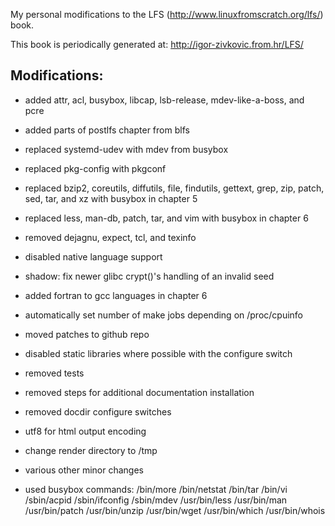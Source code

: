 My personal modifications to the LFS (http://www.linuxfromscratch.org/lfs/) book.

This book is periodically generated at: http://igor-zivkovic.from.hr/LFS/

## Modifications:
* added attr, acl, busybox, libcap, lsb-release, mdev-like-a-boss, and pcre
* added parts of postlfs chapter from blfs
* replaced systemd-udev with mdev from busybox
* replaced pkg-config with pkgconf
* replaced bzip2, coreutils, diffutils, file, findutils, gettext, grep, zip,
  patch, sed, tar, and xz with busybox in chapter 5
* replaced less, man-db, patch, tar, and vim with busybox in chapter 6
* removed dejagnu, expect, tcl, and texinfo
* disabled native language support
* shadow: fix newer glibc crypt()'s handling of an invalid seed
* added fortran to gcc languages in chapter 6
* automatically set number of make jobs depending on /proc/cpuinfo
* moved patches to github repo
* disabled static libraries where possible with the configure switch
* removed tests
* removed steps for additional documentation installation
* removed docdir configure switches
* utf8 for html output encoding
* change render directory to /tmp
* various other minor changes

* used busybox commands:
    /bin/more
    /bin/netstat
    /bin/tar
    /bin/vi
    /sbin/acpid
    /sbin/ifconfig
    /sbin/mdev
    /usr/bin/less
    /usr/bin/man
    /usr/bin/patch
    /usr/bin/unzip
    /usr/bin/wget
    /usr/bin/which
    /usr/bin/whois
